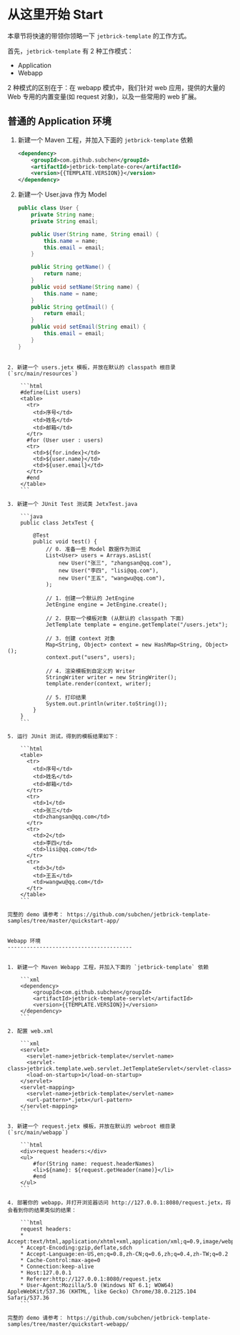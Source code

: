 从这里开始 Start
===================

本章节将快速的带领你领略一下 `jetbrick-template` 的工作方式。


首先，`jetbrick-template` 有 2 种工作模式：

* Application
* Webapp

2 种模式的区别在于：在 webapp 模式中，我们针对 web 应用，提供的大量的 Web 专用的内置变量(如 request 对象)，以及一些常用的 web 扩展。


普通的 Application 环境
---------------------------------------

1. 新建一个 Maven 工程，并加入下面的 `jetbrick-template` 依赖

    ```xml
    <dependency>
        <groupId>com.github.subchen</groupId>
        <artifactId>jetbrick-template-core</artifactId>
        <version>{{TEMPLATE.VERSION}}</version>
    </dependency>
    ```

2. 新建一个 User.java 作为 Model

    ```java
    public class User {
        private String name;
        private String email;
    
        public User(String name, String email) {
            this.name = name;
            this.email = email;
        }
    
        public String getName() {
            return name;
        }
        public void setName(String name) {
            this.name = name;
        }
        public String getEmail() {
            return email;
        }
        public void setEmail(String email) {
            this.email = email;
        }
    }
```

2. 新建一个 users.jetx 模板，并放在默认的 classpath 根目录 (`src/main/resources`)

    ```html
    #define(List users)
    <table>
      <tr>
        <td>序号</td>
        <td>姓名</td>
        <td>邮箱</td>
      </tr>
      #for (User user : users)
      <tr>
        <td>${for.index}</td>
        <td>${user.name}</td>
        <td>${user.email}</td>
      </tr>
      #end
    </table>
    ```

3. 新建一个 JUnit Test 测试类 JetxTest.java

    ```java
    public class JetxTest {
    
        @Test
        public void test() {
            // 0. 准备一些 Model 数据作为测试
            List<User> users = Arrays.asList(
                new User("张三", "zhangsan@qq.com"),
                new User("李四", "lisi@qq.com"),
                new User("王五", "wangwu@qq.com"),
            );
    
            // 1. 创建一个默认的 JetEngine
            JetEngine engine = JetEngine.create();
    
            // 2. 获取一个模板对象 (从默认的 classpath 下面)
            JetTemplate template = engine.getTemplate("/users.jetx");
    
            // 3. 创建 context 对象
            Map<String, Object> context = new HashMap<String, Object>();
            context.put("users", users);
    
            // 4. 渲染模板到自定义的 Writer
            StringWriter writer = new StringWriter();
            template.render(context, writer);
    
            // 5. 打印结果
            System.out.println(writer.toString());
        }
    }
    ```

5. 运行 JUnit 测试，得到的模板结果如下：

    ```html
    <table>
      <tr>
        <td>序号</td>
        <td>姓名</td>
        <td>邮箱</td>
      </tr>
      <tr>
        <td>1</td>
        <td>张三</td>
        <td>zhangsan@qq.com</td>
      </tr>
      <tr>
        <td>2</td>
        <td>李四</td>
        <td>lisi@qq.com</td>
      </tr>
      <tr>
        <td>3</td>
        <td>王五</td>
        <td>wangwu@qq.com</td>
      </tr>
    </table>
    ```

完整的 demo 请参考： https://github.com/subchen/jetbrick-template-samples/tree/master/quickstart-app/


Webapp 环境
---------------------------------------


1. 新建一个 Maven Webapp 工程，并加入下面的 `jetbrick-template` 依赖

    ```xml
    <dependency>
        <groupId>com.github.subchen</groupId>
        <artifactId>jetbrick-template-servlet</artifactId>
        <version>{{TEMPLATE.VERSION}}</version>
    </dependency>
    ```

2. 配置 web.xml

    ```xml
    <servlet>
      <servlet-name>jetbrick-template</servlet-name>
      <servlet-class>jetbrick.template.web.servlet.JetTemplateServlet</servlet-class>
      <load-on-startup>1</load-on-startup>
    </servlet>
    <servlet-mapping>
      <servlet-name>jetbrick-template</servlet-name>
      <url-pattern>*.jetx</url-pattern>
    </servlet-mapping>
    ```

3. 新建一个 request.jetx 模板，并放在默认的 webroot 根目录 (`src/main/webapp`)

    ```html
    <div>request headers:</div>
    <ul>
        #for(String name: request.headerNames)
        <li>${name}: ${request.getHeader(name)}</li>
        #end
    </ul>
    ```

4. 部署你的 webapp，并打开浏览器访问 http://127.0.0.1:8080/request.jetx，将会看到你的结果类似的结果：

    ```html
    request headers:
    * Accept:text/html,application/xhtml+xml,application/xml;q=0.9,image/webp,*/*;q=0.8
    * Accept-Encoding:gzip,deflate,sdch
    * Accept-Language:en-US,en;q=0.8,zh-CN;q=0.6,zh;q=0.4,zh-TW;q=0.2
    * Cache-Control:max-age=0
    * Connection:keep-alive
    * Host:127.0.0.1
    * Referer:http://127.0.0.1:8080/request.jetx
    * User-Agent:Mozilla/5.0 (Windows NT 6.1; WOW64) AppleWebKit/537.36 (KHTML, like Gecko) Chrome/38.0.2125.104 Safari/537.36
    ```

完整的 demo 请参考： https://github.com/subchen/jetbrick-template-samples/tree/master/quickstart-webapp/

